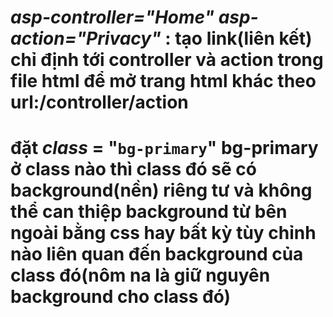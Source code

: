 _asp-controller="Home" asp-action="Privacy"_ : tạo link(liên kết) chỉ định tới controller và action trong file html để mở trang html khác theo url:/controller/action
========
đặt _class_ = "`bg-primary`"
bg-primary ở class nào thì class đó sẽ có background(nền) riêng tư và không thể can thiệp background từ bên ngoài bằng css hay bất kỳ tùy chỉnh nào liên quan đến background của class đó(nôm na là giữ nguyên background cho class đó)
=========